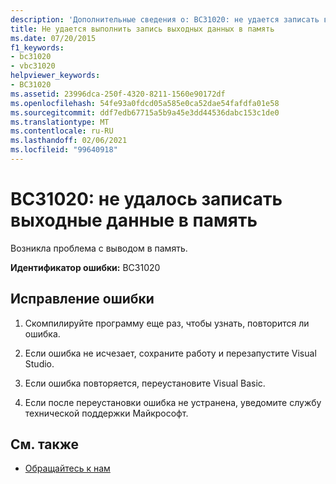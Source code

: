 ```yaml
---
description: 'Дополнительные сведения о: BC31020: не удается записать выходные данные в память'
title: Не удается выполнить запись выходных данных в память
ms.date: 07/20/2015
f1_keywords:
- bc31020
- vbc31020
helpviewer_keywords:
- BC31020
ms.assetid: 23996dca-250f-4320-8211-1560e90172df
ms.openlocfilehash: 54fe93a0fdcd05a585e0ca52dae54fafdfa01e58
ms.sourcegitcommit: ddf7edb67715a5b9a45e3dd44536dabc153c1de0
ms.translationtype: MT
ms.contentlocale: ru-RU
ms.lasthandoff: 02/06/2021
ms.locfileid: "99640918"
---
```

# <a name="bc31020-unable-to-write-output-to-memory"></a>BC31020: не удалось записать выходные данные в память

Возникла проблема с выводом в память.

 **Идентификатор ошибки:** BC31020

## <a name="to-correct-this-error"></a>Исправление ошибки

1. Скомпилируйте программу еще раз, чтобы узнать, повторится ли ошибка.

2. Если ошибка не исчезает, сохраните работу и перезапустите Visual Studio.

3. Если ошибка повторяется, переустановите Visual Basic.

4. Если после переустановки ошибка не устранена, уведомите службу технической поддержки Майкрософт.

## <a name="see-also"></a>См. также

- [Обращайтесь к нам](/visualstudio/ide/feedback-options)
